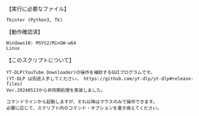 【実行に必要なファイル】

	Tkinter (Python3, Tk)

【動作確認済】

	Windows10: MSYS2/MinGW-w64
	Linux

【このスクリプトについて】

	YT-DLP(YouTube Downloader)の操作を補助するGUIプログラムです。
	(YT-DLP は別途入手してください。 https://github.com/yt-dlp/yt-dlp#release-files)
	Ver.20240513から非同期処理を実装しました。

	コマンドラインから起動しますが、それ以降はマウスのみで操作できます。
	必要に応じて、スクリプト内のコマンド・オプションを書き換えてください。
